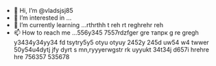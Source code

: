  - 👋 Hi, I’m @vladsjsj85
- 👀 I’m interested in ...
- 🌱 I’m currently learning ...rthrthh t reh rt reghrehr reh
- 📫 How to reach me ...556y345 7557rdzfger gre тапрк g re gregh y3434y34yy34  fd tsytry5y5 otyu otyuy 2452y 245d uw54 w4 twwer
50y54u4dytj jfy dyrt s mn,ryyyerwgstr rk uyyukt 34t34j d657i hrehre hre  756357 535678 
<!---hrttrthf dsffk ret
vladsjsj85/vladsjsj85 is a ✨ special ✨ repository because its `README.md` (this file) appears on your GitHub profile.
You can click the Preview link to take a look at your changes.
--->
